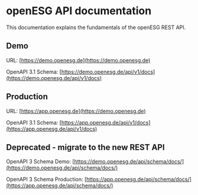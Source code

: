 # openESG API documentation

This documentation explains the fundamentals of the openESG REST API.

## Demo

URL: [https://demo.openesg.de](https://demo.openesg.de)

OpenAPI 3.1 Schema:
[https://demo.openesg.de/api/v1/docs](https://demo.openesg.de/api/v1/docs)

## Production

URL: [https://app.openesg.de](https://demo.openesg.de)

OpenAPI 3.1 Schema:
[https://app.openesg.de/api/v1/docs](https://app.openesg.de/api/v1/docs)

## Deprecated - migrate to the new REST API

OpenAPI 3 Schema Demo:
[https://demo.openesg.de/api/schema/docs/](https://demo.openesg.de/api/schema/docs/)

OpenAPI 3 Schema Production:
[https://app.openesg.de/api/schema/docs/](https://app.openesg.de/api/schema/docs/)
